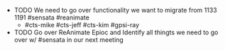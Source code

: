 - TODO We need to go over functionality we want to migrate from 1133 1191 #sensata #reanimate
	- #cts-mike #cts-jeff #cts-kim #gpsi-ray
- TODO Go over ReAnimate Epioc and Identify all thingts we need to go over w/ #sensata in our next meeting